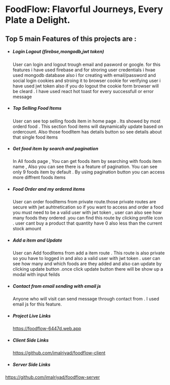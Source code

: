 # FoodFlow: Flavorful Journeys, Every Plate a Delight.

## Top 5 main Features of this projects are :

- ##### Login Logout (firebse,mongodb,jwt token)
   User can login and logout trough email and pasword or google. for this features i have used firebase and for stroring user credentials i hvae used mongodb database also i for creating with email/password and social login  cookies and stroing it to browser cookie for verifying user i have used jwt token also if you do logout the cookie form browser will be cleard . I have used react hot toast for every successfull or error message

-  ##### Top Selling Food Items
   User can see top selling foods item in home page . Its showed by most orderd food . This section food items will daynamically update based on ordercount. Also those foodItem has details button so see details about that single food items

-  ##### Get food item by search and pagination
   In All foods page , You can get foods item by searching with foods item name , Also you can see there is a feature of pagination. You can see only 9 foods item by default . By using pagination button you can access more diffrent foods items

-  ##### Food Order and my ordered items
    User can order foodItems from private route.those private routes are secure with jwt auhtnetication so if you want to access and order a food you must need to be a valid user with jwt token , user can also see how many foods they ordered .you can find this route by clicking profile icon . user cant buy a product that quantity have 0 also less than the current stock amount

-  ##### Add a item and Update 
    User can Add foodItems from add a item route . This route is also private so you have to logged in and also a valid user with jwt token . user can see how many and which foods are they added and also can update by clicking update button .once click update button there will be show up a modal with input feilds
   
-  ##### Contact from email sending with email js
    Anyone who will visit can send message through contact from . I used email js for this feature.

-  ##### Project Live Links  
   https://foodflow-6447d.web.app
-  ##### Client Side Links  
   https://github.com/imalriyad/foodflow-client
-  ##### Server Side Links  
  https://github.com/imalriyad/foodflow-server
    








